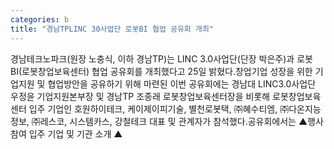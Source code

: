 ```yaml
---
categories: b
title: "경남TPLINC 30사업단 로봇BI 협업 공유회 개최"
---
```

경남테크노파크(원장 노충식, 이하 경남TP)는 LINC 3.0사업단(단장 박은주)과 로봇BI(로봇창업보육센터) 협업 공유회를 개최했다고 25일 밝혔다.창업기업 성장을 위한 기업지원 및 협업방안을 공유하기 위해 마련된 이번 공유회에는 경남대 LINC3.0사업단 우정윤 기업지원본부장 및 경남TP 조종래 로봇창업보육센터장을 비롯해 로봇창업보육센터 입주 기업인 호원하이테크, 케이제이피기술, 별천로봇택, ㈜혜수티엠, ㈜다온지능정보, ㈜레스코, 시스템카스, 강철테크 대표 및 관계자가 참석했다.공유회에서는 ▲행사참여 입주 기업 및 기관 소개 ▲
